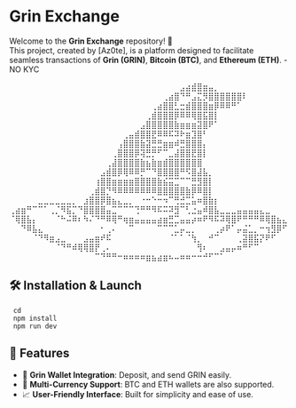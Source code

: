 # Grin Exchange  

Welcome to the **Grin Exchange** repository! 🚀  
This project, created by [Az0te], is a platform designed to facilitate seamless transactions of **Grin (GRIN)**, **Bitcoin (BTC)**, and **Ethereum (ETH)**. - NO KYC 

⠀⠀⠀⠀⠀⠀⠀⠀⠀⠀⠀⠀⠀⠀⠀⠀⠀⠀⠀⠀⠀⠀⠀⠀⠀⠀⠀⠀⠀⠀⣠⣴⣾⣿⣶⣤⡀⠀⠀⠀⠀⠀⠀⠀⠀⠀⠀⠀⠀
⠀⠀⠀⠀⠀⠀⠀⠀⠀⠀⠀⠀⠀⠀⠀⠀⠀⠀⠀⠀⠀⠀⠀⠀⠀⠀⠀⢀⣴⣿⠙⠛⣠⣍⡻⣿⣿⣿⣿⣿⣿⠇⠀⠀⠀⠀⠀⠀⠀
⠀⠀⠀⠀⠀⠀⠀⠀⠀⠀⠀⠀⠀⠀⠀⠀⠀⠀⠀⠀⠀⠀⠀⠀⠀⢀⣴⣿⣿⣃⣒⣾⣿⣿⣿⣶⡿⠿⠿⠛⠁⠀⠀⠀⠀⠀⠀⠀⠀
⠀⠀⠀⠀⠀⠀⠀⠀⠀⠀⠀⠀⠀⠀⠀⠀⠀⠀⠀⠀⠀⠀⠀⠀⢀⣾⣿⣿⣿⡿⠿⠿⢿⣿⣯⣿⡇⠀⠀⠀⠀⠀⠀⠀⠀⠀⠀⠀⠀
⠀⠀⠀⠀⠀⠀⠀⠀⠀⠀⠀⠀⠀⠀⠀⠀⠀⠀⠀⠀⠀⠀⠀⣠⣿⣿⣿⣿⣿⣷⣶⣶⣶⣽⣿⠟⠁⠀⠀⠀⠀⠀⠀⠀⠀⠀⠀⠀⠀
⠀⠀⠀⠀⠀⠀⠀⠀⠀⠀⠀⠀⠀⠀⠀⠀⠀⠀⠀⠀⢀⣤⣾⣿⣿⣟⠿⠿⠯⠽⠗⣶⣹⣿⠃⠀⠀⠀⠀⠀⠀⠀⠀⠀⠀⠀⠀⠀⠀
⠀⠀⠀⠀⠀⠀⠀⠀⠀⠀⠀⠀⠀⠀⠀⠀⠀⠀⠀⢠⣿⣿⣿⣷⣽⣛⣛⣶⣶⠾⣛⣿⣿⣿⡄⠀⠀⠀⠀⠀⠀⠀⠀⠀⠀⠀⠀⠀⠀
⠀⠀⠀⠀⠀⠀⠀⠀⠀⠀⠀⠀⠀⠀⠀⠀⠀⠀⢀⣿⣿⣿⡿⢽⣛⡛⠋⠉⣀⣼⣿⣿⣟⣿⡇⠀⠀⠀⠀⠀⠀⠀⠀⠀⠀⠀⠀⠀⠀
⠀⠀⠀⠀⠀⠀⠀⠀⠀⠀⠀⠀⠀⠀⠀⠀⠀⢀⣼⣿⣿⣿⣿⣷⣦⣷⣶⣾⣿⣿⣿⣿⣿⣿⠀⠀⠀⠀⠀⠀⠀⠀⠀⠀⠀⠀⠀⠀⠀
⠀⠀⠀⠀⠀⠀⠀⠀⠀⠀⠀⠀⠀⠀⠀⠀⣠⣾⣿⡿⢿⠿⠿⡛⠉⠙⣿⣿⣿⣿⠛⠫⣿⣼⣧⡀⠀⠀⠀⠀⠀⠀⠀⠀⠀⠀⠀⠀⠀
⠀⠀⠀⠀⠀⠀⠀⠀⠀⠀⠀⠀⠀⠀⠀⢰⣿⣿⣶⣶⣶⣶⣿⣿⣿⣿⣷⣮⣭⣉⠉⠉⣛⣻⣿⡇⠀⠀⠀⠀⠀⠀⠀⠀⠀⠀⠀⠀⠀
⠀⠀⠀⠀⠀⠀⠀⠀⠀⠀⠀⠀⠀⠀⢀⣾⣿⡙⠻⠿⠿⠿⠿⠿⠿⠿⣿⣿⣿⣿⣿⣷⡿⠿⣿⡇⠀⠀⠀⠀⠀⠀⠀⠀⠀⠀⠀⠀⠀
⠀⠀⠀⠀⠀⣀⣀⣀⣀⣀⣀⡀⠀⣰⣿⣿⡿⣿⣦⣄⣀⡀⠀⠐⠒⠑⠒⠲⠉⢛⣚⣉⣥⠶⣿⣷⡆⠀⠀⠀⠀⠀⠀⠀⠀⠀⠀⠀⠀
⢀⣴⣶⠛⠉⠉⠁⢀⡈⠻⣯⡉⠙⣿⣿⣿⣿⣤⣉⠉⠉⠉⢙⠛⠛⠻⠯⠭⠽⣻⠉⢃⣐⣤⠾⣿⣧⣀⣀⣀⣤⣤⣤⣤⣄⣀⠀⠀⠀
⠈⢿⣿⣧⡄⠀⠀⠀⠈⠓⠬⠿⠆⠳⠌⠙⠛⠿⢿⠛⢶⣶⣤⣤⣤⣤⣴⣶⣛⣉⣤⣤⡴⠶⠟⠻⠯⠽⢿⣿⠟⠛⠛⠛⠿⢿⣿⣦⣄
⠀⠀⠙⠿⣧⣄⠀⠀⠀⠀⠀⠀⠀⠀⠀⠀⠂⢀⠄⠀⠀⠉⠀⠀⠀⠀⠉⠉⠉⣁⡤⣀⡀⠀⠀⠀⢀⡴⠟⠁⡤⣬⣁⡀⠒⢲⣻⡿⠋
⠀⠀⠀⠀⠈⠙⠻⣶⣠⣀⠀⠀⠀⣠⣤⣶⠞⠯⠀⠀⠀⠀⠀⠀⠀⠀⠀⠀⠈⠁⠁⠈⢳⡀⠀⠚⠉⠀⠀⠀⢀⣽⣿⣯⡝⠟⠋⠀⠀
⠀⠀⠀⠀⠀⠀⠀⠀⠈⠙⠛⠾⢿⢿⣿⡟⢀⠄⠀⠀⠀⠀⠀⠀⠀⠀⠀⠀⠀⠀⠀⠀⠀⢻⠆⠀⠀⣠⣤⡤⠶⠛⠋⠉⠀⠀⠀⠀⠀
⠀⠀⠀⠀⠀⠀⠀⠀⠀⠀⠀⠀⠀⠀⠀⠉⠙⠛⠛⠒⠶⠶⠶⠶⣶⣦⣴⣶⠦⠤⠶⠶⠒⠒⠚⠋⠉⠁⠀⠀⠀⠀⠀⠀⠀⠀⠀⠀⠀

## 🛠️ Installation & Launch  
 
  ```
   cd 
   npm install
   npm run dev
 ```

## 📜 Features  

- 🌟 **Grin Wallet Integration**: Deposit, and send GRIN easily.  
- 🔗 **Multi-Currency Support**: BTC and ETH wallets are also supported.  
- 📈 **User-Friendly Interface**: Built for simplicity and ease of use.
